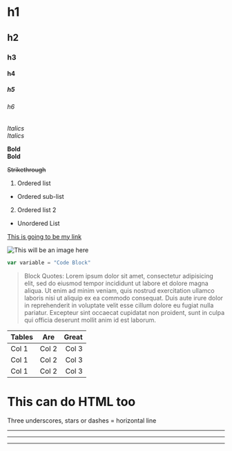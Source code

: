 # h1
## h2
### h3
#### h4
##### h5
###### h6

*Italics*  
_Italics_

**Bold**  
__Bold__

~~Strikethrough~~

1. Ordered list
 * Ordered sub-list
2. Ordered list 2


* Unordered List

[This is going to be my link](www.google.com)

![This will be an image here](https://cdn.britannica.com/700x450/26/95926-004-BC00E833.jpg)

```javascript
var variable = "Code Block"
```

> Block Quotes: Lorem ipsum dolor sit amet, consectetur adipisicing elit, sed do eiusmod tempor incididunt ut labore et dolore magna aliqua. Ut enim ad minim veniam, quis nostrud exercitation ullamco laboris nisi ut aliquip ex ea commodo consequat. Duis aute irure dolor in reprehenderit in voluptate velit esse cillum dolore eu fugiat nulla pariatur. Excepteur sint occaecat cupidatat non proident, sunt in culpa qui officia deserunt mollit anim id est laborum.

|Tables|Are|Great|
|:----|:---:|-----:|
|Col 1 | Col 2 | Col 3|
|Col 1 | Col 2 | Col 3|
|Col 1 | Col 2 | Col 3|

<h1> This can do HTML too </h1>

Three underscores, stars or dashes = horizontal line  
___
***
---
